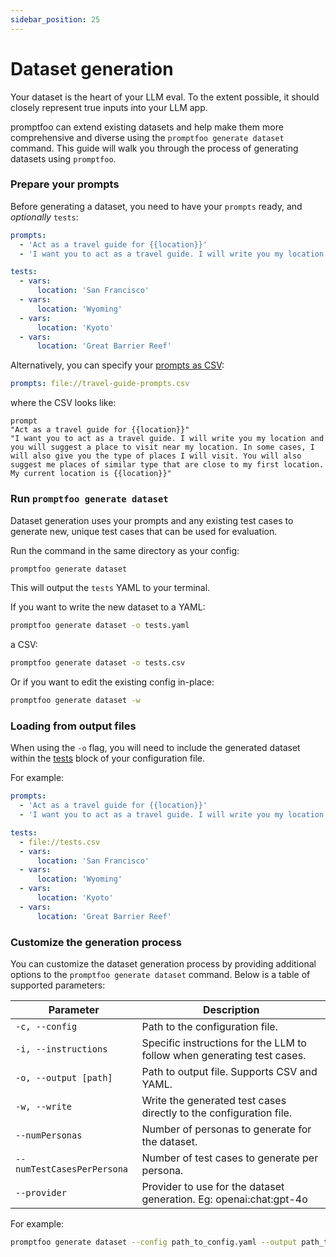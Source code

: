 ```yaml
---
sidebar_position: 25
---
```


# Dataset generation

Your dataset is the heart of your LLM eval. To the extent possible, it should closely represent true inputs into your LLM app.

promptfoo can extend existing datasets and help make them more comprehensive and diverse using the `promptfoo generate dataset` command. This guide will walk you through the process of generating datasets using `promptfoo`.

### Prepare your prompts

Before generating a dataset, you need to have your `prompts` ready, and _optionally_ `tests`:

```yaml
prompts:
  - 'Act as a travel guide for {{location}}'
  - 'I want you to act as a travel guide. I will write you my location and you will suggest a place to visit near my location. In some cases, I will also give you the type of places I will visit. You will also suggest me places of similar type that are close to my first location. My current location is {{location}}'

tests:
  - vars:
      location: 'San Francisco'
  - vars:
      location: 'Wyoming'
  - vars:
      location: 'Kyoto'
  - vars:
      location: 'Great Barrier Reef'
```

Alternatively, you can specify your [prompts as CSV](/docs/configuration/parameters/#csv-prompts):

```yaml
prompts: file://travel-guide-prompts.csv
```

where the CSV looks like:

```csv title="travel-guide-prompts.csv"
prompt
"Act as a travel guide for {{location}}"
"I want you to act as a travel guide. I will write you my location and you will suggest a place to visit near my location. In some cases, I will also give you the type of places I will visit. You will also suggest me places of similar type that are close to my first location. My current location is {{location}}"
```

### Run `promptfoo generate dataset`

Dataset generation uses your prompts and any existing test cases to generate new, unique test cases that can be used for evaluation.

Run the command in the same directory as your config:

```sh
promptfoo generate dataset
```

This will output the `tests` YAML to your terminal.

If you want to write the new dataset to a YAML:

```sh
promptfoo generate dataset -o tests.yaml
```

a CSV:

```sh
promptfoo generate dataset -o tests.csv
```

Or if you want to edit the existing config in-place:

```sh
promptfoo generate dataset -w
```

### Loading from output files

When using the `-o` flag, you will need to include the generated dataset within the [tests](/docs/configuration/parameters/#tests-and-vars) block of your configuration file.

For example:

```yaml
prompts:
  - 'Act as a travel guide for {{location}}'
  - 'I want you to act as a travel guide. I will write you my location and you will suggest a place to visit near my location. In some cases, I will also give you the type of places I will visit. You will also suggest me places of similar type that are close to my first location. My current location is {{location}}'

tests:
  - file://tests.csv
  - vars:
      location: 'San Francisco'
  - vars:
      location: 'Wyoming'
  - vars:
      location: 'Kyoto'
  - vars:
      location: 'Great Barrier Reef'
```

### Customize the generation process

You can customize the dataset generation process by providing additional options to the `promptfoo generate dataset` command. Below is a table of supported parameters:

| Parameter                  | Description                                                             |
| -------------------------- | ----------------------------------------------------------------------- |
| `-c, --config`             | Path to the configuration file.                                         |
| `-i, --instructions`       | Specific instructions for the LLM to follow when generating test cases. |
| `-o, --output [path]`      | Path to output file. Supports CSV and YAML.                             |
| `-w, --write`              | Write the generated test cases directly to the configuration file.      |
| `--numPersonas`            | Number of personas to generate for the dataset.                         |
| `--numTestCasesPerPersona` | Number of test cases to generate per persona.                           |
| `--provider`               | Provider to use for the dataset generation. Eg: openai:chat:gpt-4o      |

For example:

```sh
promptfoo generate dataset --config path_to_config.yaml --output path_to_output.yaml --instructions "Consider edge cases related to international travel"
```
